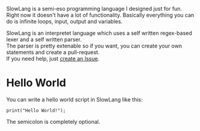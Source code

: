 SlowLang is a semi-eso programming language I designed just for fun.<br>
Right now it doesn't have a lot of functionality. Basically everything you can do is infinite loops, input, output and variables.

SlowLang is an interpretet language which uses a self written regex-based lexer and a self written parser.<br>
The parser is pretty extenable so if you want, you can create your own statements and create a pull-request. <br >If you need help, just 
[create an Issue](https://github.com/zenonet/SlowLang/issues/new).

<h1>Hello World</h1>
You can write a hello world script in SlowLang like this:

```
print("Hello World!");
```
The semicolon is completely optional.
